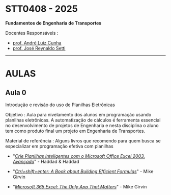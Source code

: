 # STT0408 - 2025

**Fundamentos de Engenharia de Transportes**

Docentes Responsáveis
: 
- [prof. André Luiz Cunha](https://scholar.google.com/citations?hl=pt-BR&user=HI0CQJMAAAAJ&view_op=list_works&authuser=1&sortby=pubdate)
- [prof. José Reynaldo Setti](https://scholar.google.com/citations?hl=pt-BR&user=dhzpfA0AAAAJ&view_op=list_works&authuser=1&sortby=pubdate)

---

# AULAS

## Aula 0

Introdução e revisão do uso de Planilhas Eletrônicas

Objetivo
: Aula para nivelamento dos alunos em programação usando planilhas eletrônicas. A automatização de cálculos é ferramenta essencial no desenvolvimento de projetos de Engenharia e nesta disciplina o aluno tem como produto final um projeto em Engenharia de Transportes.   


Material de referência
: Alguns livros que recomendo para quem busca se especializar em programação efetiva com planilhas

- "*[Crie Planilhas Inteligentes com o Microsoft Office Excel 2003. Avançado](https://www.amazon.com.br/Planilhas-Inteligentes-Microsoft-Office-Avan%C3%A7ado/dp/8571949921)*" - Haddad & Haddad

- "*[Ctrl+shift+enter: A Book about Building Efficient Formulas](https://www.amazon.com/Shift-Enter-Mastering-Excel-Formulas/dp/1615470077)*" - Mike Girvin

- "*[Microsoft 365 Excel: The Only App That Matters](https://www.amazon.com/Microsoft-365-Excel-Calculations-Analytics/dp/1615470700)*" - Mike Girvin
